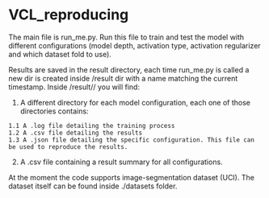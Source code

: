 # VCL_reproducing

The main file is run_me.py. Run this file to train and test the model with different configurations (model depth, activation type,
activation regularizer and which dataset fold to use).

Results are saved in the result directory, each time run_me.py is called a new dir is created inside /result dir with 
a name matching the current timestamp. Inside /result/<timestamp>/ you will find:
  1. A different directory for each model configuration, each one of those directories contains:
  
    1.1 A .log file detailing the training process
    1.2 A .csv file detailing the results
    1.3 A .json file detailing the specific configuration. This file can be used to reproduce the results.
    
  2. A .csv file containing a result summary for all configurations.
 

At the moment the code supports image-segmentation dataset (UCI). The dataset itself can be found inside ./datasets folder.

